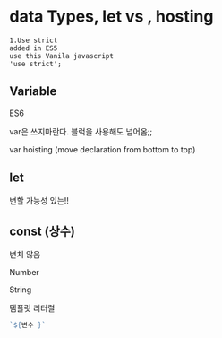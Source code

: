 # data Types, let vs , hosting

```text
1.Use strict 
added in ES5
use this Vanila javascript
'use strict';
```

## Variable 

ES6 



var은 쓰지마란다.  블럭을 사용해도  넘어옴;;

var hoisting \(move declaration from bottom to top\)



## let 

변할 가능성 있는!!

## const \(상수\) 

변치 않음 



Number 

String 

템플릿 리터럴 

```javascript
`${변수 }`
```

